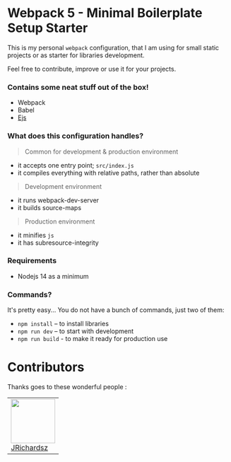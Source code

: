 # Webpack 5 - Minimal Boilerplate Setup Starter

This is my personal `webpack` configuration, that I am using for small static projects or as starter for libraries development.

Feel free to contribute, improve or use it for your projects.


### Contains some neat stuff out of the box!

- Webpack
- Babel
- [Ejs](https://ejs.co/)


### What does this configuration handles?


> Common for development & production environment

- it accepts one entry point; `src/index.js`
- it compiles everything with relative paths, rather than absolute


> Development environment

- it runs webpack-dev-server
- it builds source-maps


> Production environment

- it minifies `js`
- it has subresource-integrity


### Requirements

- Nodejs 14 as a minimum

### Commands?

It's pretty easy... You do not have a bunch of commands, just two of them:

- `npm install` – to install libraries
- `npm run dev` – to start with development
- `npm run build` - to make it ready for production use

# Contributors

Thanks goes to these wonderful people :

<table>
  <tbody>
    <td>
      <img src="https://avatars0.githubusercontent.com/u/3322836?s=460&v=4" width="100px;"/>
      <br />
      <label><a href="http://jrichardsz.github.io/">JRichardsz</a></label>
      <br />
    </td>    
  </tbody>
</table>
